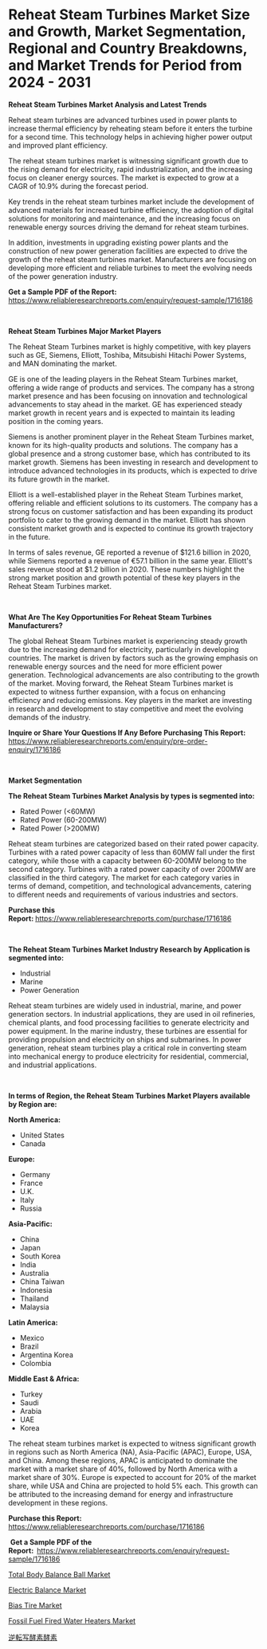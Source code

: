 <p><h1>Reheat Steam Turbines Market Size and Growth, Market Segmentation, Regional and Country Breakdowns, and Market Trends for Period from 2024 -  2031</h1></p><p><strong>Reheat Steam Turbines Market Analysis and Latest Trends</strong></p>
<p><p>Reheat steam turbines are advanced turbines used in power plants to increase thermal efficiency by reheating steam before it enters the turbine for a second time. This technology helps in achieving higher power output and improved plant efficiency.</p><p>The reheat steam turbines market is witnessing significant growth due to the rising demand for electricity, rapid industrialization, and the increasing focus on cleaner energy sources. The market is expected to grow at a CAGR of 10.9% during the forecast period.</p><p>Key trends in the reheat steam turbines market include the development of advanced materials for increased turbine efficiency, the adoption of digital solutions for monitoring and maintenance, and the increasing focus on renewable energy sources driving the demand for reheat steam turbines.</p><p>In addition, investments in upgrading existing power plants and the construction of new power generation facilities are expected to drive the growth of the reheat steam turbines market. Manufacturers are focusing on developing more efficient and reliable turbines to meet the evolving needs of the power generation industry.</p></p>
<p><strong>Get a Sample PDF of the Report:&nbsp;</strong> <a href="https://www.reliableresearchreports.com/enquiry/request-sample/1716186">https://www.reliableresearchreports.com/enquiry/request-sample/1716186</a></p>
<p>&nbsp;</p>
<p><strong>Reheat Steam Turbines Major Market Players</strong></p>
<p><p>The Reheat Steam Turbines market is highly competitive, with key players such as GE, Siemens, Elliott, Toshiba, Mitsubishi Hitachi Power Systems, and MAN dominating the market. </p><p>GE is one of the leading players in the Reheat Steam Turbines market, offering a wide range of products and services. The company has a strong market presence and has been focusing on innovation and technological advancements to stay ahead in the market. GE has experienced steady market growth in recent years and is expected to maintain its leading position in the coming years.</p><p>Siemens is another prominent player in the Reheat Steam Turbines market, known for its high-quality products and solutions. The company has a global presence and a strong customer base, which has contributed to its market growth. Siemens has been investing in research and development to introduce advanced technologies in its products, which is expected to drive its future growth in the market.</p><p>Elliott is a well-established player in the Reheat Steam Turbines market, offering reliable and efficient solutions to its customers. The company has a strong focus on customer satisfaction and has been expanding its product portfolio to cater to the growing demand in the market. Elliott has shown consistent market growth and is expected to continue its growth trajectory in the future.</p><p>In terms of sales revenue, GE reported a revenue of $121.6 billion in 2020, while Siemens reported a revenue of €57.1 billion in the same year. Elliott's sales revenue stood at $1.2 billion in 2020. These numbers highlight the strong market position and growth potential of these key players in the Reheat Steam Turbines market.</p></p>
<p>&nbsp;</p>
<p><strong>What Are The Key Opportunities For Reheat Steam Turbines Manufacturers?</strong></p>
<p><p>The global Reheat Steam Turbines market is experiencing steady growth due to the increasing demand for electricity, particularly in developing countries. The market is driven by factors such as the growing emphasis on renewable energy sources and the need for more efficient power generation. Technological advancements are also contributing to the growth of the market. Moving forward, the Reheat Steam Turbines market is expected to witness further expansion, with a focus on enhancing efficiency and reducing emissions. Key players in the market are investing in research and development to stay competitive and meet the evolving demands of the industry.</p></p>
<p><strong>Inquire or Share Your Questions If Any Before Purchasing This Report:</strong> <a href="https://www.reliableresearchreports.com/enquiry/pre-order-enquiry/1716186">https://www.reliableresearchreports.com/enquiry/pre-order-enquiry/1716186</a></p>
<p>&nbsp;</p>
<p><strong>Market Segmentation</strong></p>
<p><strong>The Reheat Steam Turbines Market Analysis by types is segmented into:</strong></p>
<p><ul><li>Rated Power (<60MW)</li><li>Rated Power (60-200MW)</li><li>Rated Power (>200MW)</li></ul></p>
<p><p>Reheat steam turbines are categorized based on their rated power capacity. Turbines with a rated power capacity of less than 60MW fall under the first category, while those with a capacity between 60-200MW belong to the second category. Turbines with a rated power capacity of over 200MW are classified in the third category. The market for each category varies in terms of demand, competition, and technological advancements, catering to different needs and requirements of various industries and sectors.</p></p>
<p><strong>Purchase this Report:&nbsp;</strong><a href="https://www.reliableresearchreports.com/purchase/1716186">https://www.reliableresearchreports.com/purchase/1716186</a></p>
<p>&nbsp;</p>
<p><strong>The Reheat Steam Turbines Market Industry Research by Application is segmented into:</strong></p>
<p><ul><li>Industrial</li><li>Marine</li><li>Power Generation</li></ul></p>
<p><p>Reheat steam turbines are widely used in industrial, marine, and power generation sectors. In industrial applications, they are used in oil refineries, chemical plants, and food processing facilities to generate electricity and power equipment. In the marine industry, these turbines are essential for providing propulsion and electricity on ships and submarines. In power generation, reheat steam turbines play a critical role in converting steam into mechanical energy to produce electricity for residential, commercial, and industrial applications.</p></p>
<p>&nbsp;</p>
<p><strong>In terms of Region, the Reheat Steam Turbines Market Players available by Region are:</strong></p>
<p>
    <p> <strong> North America: </strong>
        <ul>
            <li>United States</li>
            <li>Canada</li>
        </ul>
        </p> 
    <p> <strong> Europe: </strong>
        <ul>
            <li>Germany</li>
            <li>France</li>
            <li>U.K.</li>
            <li>Italy</li>
            <li>Russia</li>
        </ul>
        </p> 
    <p> <strong> Asia-Pacific: </strong>
        <ul>
            <li>China</li>
            <li>Japan</li>
            <li>South Korea</li>
            <li>India</li>
            <li>Australia</li>
            <li>China Taiwan</li>
            <li>Indonesia</li>
            <li>Thailand</li>
            <li>Malaysia</li>
        </ul>
        </p> 
    <p> <strong> Latin America: </strong>
        <ul>
            <li>Mexico</li>
            <li>Brazil</li>
            <li>Argentina Korea</li>
            <li>Colombia</li>
        </ul>
        </p> 
    <p> <strong> Middle East & Africa: </strong>
        <ul>
            <li>Turkey</li>
            <li>Saudi</li>
            <li>Arabia</li>
            <li>UAE</li>
            <li>Korea</li>
        </ul>
    </p>
    </p>
<p><p>The reheat steam turbines market is expected to witness significant growth in regions such as North America (NA), Asia-Pacific (APAC), Europe, USA, and China. Among these regions, APAC is anticipated to dominate the market with a market share of 40%, followed by North America with a market share of 30%. Europe is expected to account for 20% of the market share, while USA and China are projected to hold 5% each. This growth can be attributed to the increasing demand for energy and infrastructure development in these regions.</p></p>
<p><strong>Purchase this Report: </strong><a href="https://www.reliableresearchreports.com/purchase/1716186">https://www.reliableresearchreports.com/purchase/1716186</a></p>
<p>&nbsp;<strong>Get a Sample PDF of the Report:&nbsp;&nbsp;</strong><a href="https://www.reliableresearchreports.com/enquiry/request-sample/1716186">https://www.reliableresearchreports.com/enquiry/request-sample/1716186</a></p>
<p><strong></strong></p>
<p><p><a href="https://github.com/jj19131/Market-Research-Report-List-1/blob/main/total-body-balance-ball-market.md">Total Body Balance Ball Market</a></p><p><a href="https://simplistic-meeting-7ee.notion.site/Electric-Balance-Market-Furnish-Information-about-Market-Size-Market-Share-Market-Dynamics-and-Pr-396fda150f934a4a85670424c9f47417">Electric Balance Market</a></p><p><a href="https://view.publitas.com/reportprime-1/bias-tire-market-size-growth-and-forecast-from-2024-2031/">Bias Tire Market</a></p><p><a href="https://fuschia-pecorino-a6d.notion.site/Fossil-Fuel-Fired-Water-Heaters-Market-Size-Growing-and-Forecasted-for-period-from-2024-2031-and-p-be710beaf00f40f7bdb25dd1e21d749e">Fossil Fuel Fired Water Heaters Market</a></p><p><a href="https://medium.com/@reyeshowell655/%E9%80%86%E8%BB%A2%E5%86%99%E9%85%B5%E7%B4%A0%E5%B8%82%E5%A0%B4-%E7%AB%B6%E4%BA%89%E5%88%86%E6%9E%90-%E5%B8%82%E5%A0%B4%E5%8B%95%E5%90%91-%E3%81%8A%E3%82%88%E3%81%B32031%E5%B9%B4%E3%81%BE%E3%81%A7%E3%81%AE%E4%BA%88%E6%B8%AC-8e4c99297ba4">逆転写酵素酵素</a></p></p>